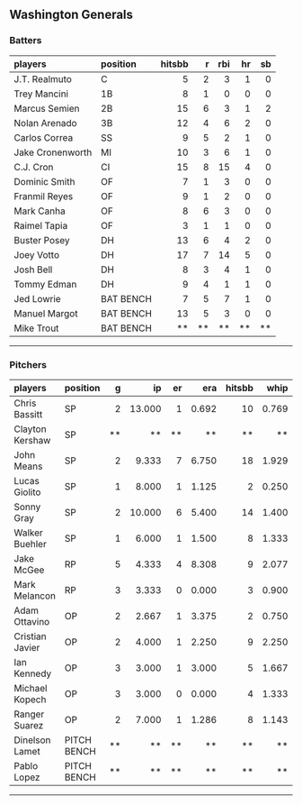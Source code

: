 ## Washington Generals

### Batters

 
|players          |position  | hitsbb|  r| rbi| hr| sb| 
|:----------------|:---------|------:|--:|---:|--:|--:| 
|J.T. Realmuto    |C         |      5|  2|   3|  1|  0| 
|Trey Mancini     |1B        |      8|  1|   0|  0|  0| 
|Marcus Semien    |2B        |     15|  6|   3|  1|  2| 
|Nolan Arenado    |3B        |     12|  4|   6|  2|  0| 
|Carlos Correa    |SS        |      9|  5|   2|  1|  0| 
|Jake Cronenworth |MI        |     10|  3|   6|  1|  0| 
|C.J. Cron        |CI        |     15|  8|  15|  4|  0| 
|Dominic Smith    |OF        |      7|  1|   3|  0|  0| 
|Franmil Reyes    |OF        |      9|  1|   2|  0|  0| 
|Mark Canha       |OF        |      8|  6|   3|  0|  0| 
|Raimel Tapia     |OF        |      3|  1|   1|  0|  0| 
|Buster Posey     |DH        |     13|  6|   4|  2|  0| 
|Joey Votto       |DH        |     17|  7|  14|  5|  0| 
|Josh Bell        |DH        |      8|  3|   4|  1|  0| 
|Tommy Edman      |DH        |      9|  4|   1|  1|  0| 
|Jed Lowrie       |BAT BENCH |      7|  5|   7|  1|  0| 
|Manuel Margot    |BAT BENCH |     13|  5|   3|  0|  0| 
|Mike Trout       |BAT BENCH |     **| **|  **| **| **| 

* * *

### Pitchers

 
|players         |position    |  g|     ip| er|   era| hitsbb|  whip| so|  w| sv| 
|:---------------|:-----------|--:|------:|--:|-----:|------:|-----:|--:|--:|--:| 
|Chris Bassitt   |SP          |  2| 13.000|  1| 0.692|     10| 0.769| 14|  1|  0| 
|Clayton Kershaw |SP          | **|     **| **|    **|     **|    **| **| **| **| 
|John Means      |SP          |  2|  9.333|  7| 6.750|     18| 1.929|  8|  0|  0| 
|Lucas Giolito   |SP          |  1|  8.000|  1| 1.125|      2| 0.250|  8|  1|  0| 
|Sonny Gray      |SP          |  2| 10.000|  6| 5.400|     14| 1.400| 15|  1|  0| 
|Walker Buehler  |SP          |  1|  6.000|  1| 1.500|      8| 1.333|  8|  1|  0| 
|Jake McGee      |RP          |  5|  4.333|  4| 8.308|      9| 2.077|  5|  0|  1| 
|Mark Melancon   |RP          |  3|  3.333|  0| 0.000|      3| 0.900|  4|  0|  2| 
|Adam Ottavino   |OP          |  2|  2.667|  1| 3.375|      2| 0.750|  1|  0|  1| 
|Cristian Javier |OP          |  2|  4.000|  1| 2.250|      9| 2.250|  4|  0|  0| 
|Ian Kennedy     |OP          |  3|  3.000|  1| 3.000|      5| 1.667|  3|  0|  3| 
|Michael Kopech  |OP          |  3|  3.000|  0| 0.000|      4| 1.333|  3|  0|  0| 
|Ranger Suarez   |OP          |  2|  7.000|  1| 1.286|      8| 1.143|  8|  0|  0| 
|Dinelson Lamet  |PITCH BENCH | **|     **| **|    **|     **|    **| **| **| **| 
|Pablo Lopez     |PITCH BENCH | **|     **| **|    **|     **|    **| **| **| **| 


* * *


